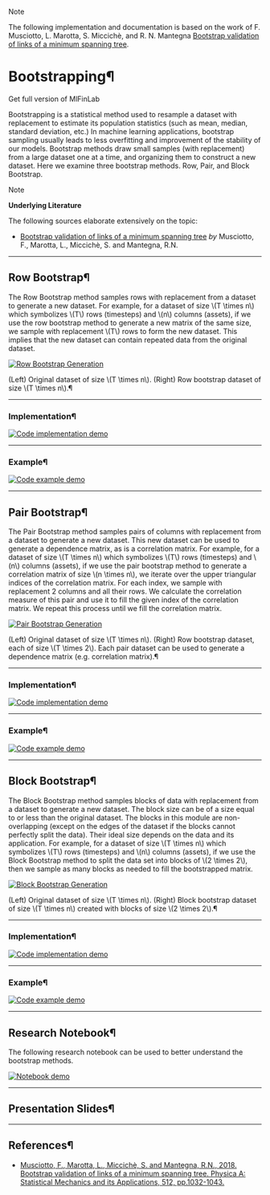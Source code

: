 Note

The following implementation and documentation is based on the work of F.
Musciotto, L. Marotta, S. Miccichè, and R. N. Mantegna [Bootstrap validation
of links of a minimum spanning tree](https://arxiv.org/pdf/1802.03395.pdf).

# Bootstrapping¶

Get full version of MlFinLab

  

  

  

Bootstrapping is a statistical method used to resample a dataset with
replacement to estimate its population statistics (such as mean, median,
standard deviation, etc.) In machine learning applications, bootstrap sampling
usually leads to less overfitting and improvement of the stability of our
models. Bootstrap methods draw small samples (with replacement) from a large
dataset one at a time, and organizing them to construct a new dataset. Here we
examine three bootstrap methods. Row, Pair, and Block Bootstrap.

Note

**Underlying Literature**

The following sources elaborate extensively on the topic:

  * [Bootstrap validation of links of a minimum spanning tree](https://arxiv.org/pdf/1802.03395.pdf) _by_ Musciotto, F., Marotta, L., Miccichè, S. and Mantegna, R.N.

* * *

## Row Bootstrap¶

The Row Bootstrap method samples rows with replacement from a dataset to
generate a new dataset. For example, for a dataset of size \\(T \times n\\)
which symbolizes \\(T\\) rows (timesteps) and \\(n\\) columns (assets), if we
use the row bootstrap method to generate a new matrix of the same size, we
sample with replacement \\(T\\) rows to form the new dataset. This implies
that the new dataset can contain repeated data from the original dataset.

[![Row Bootstrap
Generation](../_images/row_bootstrap.png)](../_images/row_bootstrap.png)

(Left) Original dataset of size \\(T \times n\\). (Right) Row bootstrap
dataset of size \\(T \times n\\).¶

* * *

### Implementation¶

[![Code implementation
demo](../_images/implementation_medium5.png)](../_images/implementation_medium5.png)

* * *

### Example¶

[![Code example
demo](../_images/example_medium3.png)](../_images/example_medium3.png)

* * *

## Pair Bootstrap¶

The Pair Bootstrap method samples pairs of columns with replacement from a
dataset to generate a new dataset. This new dataset can be used to generate a
dependence matrix, as is a correlation matrix. For example, for a dataset of
size \\(T \times n\\) which symbolizes \\(T\\) rows (timesteps) and \\(n\\)
columns (assets), if we use the pair bootstrap method to generate a
correlation matrix of size \\(n \times n\\), we iterate over the upper
triangular indices of the correlation matrix. For each index, we sample with
replacement 2 columns and all their rows. We calculate the correlation measure
of this pair and use it to fill the given index of the correlation matrix. We
repeat this process until we fill the correlation matrix.

[![Pair Bootstrap
Generation](../_images/pair_bootstrap.png)](../_images/pair_bootstrap.png)

(Left) Original dataset of size \\(T \times n\\). (Right) Row bootstrap
dataset, each of size \\(T \times 2\\). Each pair dataset can be used to
generate a dependence matrix (e.g. correlation matrix).¶

* * *

### Implementation¶

[![Code implementation
demo](../_images/implementation_medium5.png)](../_images/implementation_medium5.png)

* * *

### Example¶

[![Code example
demo](../_images/example_medium3.png)](../_images/example_medium3.png)

* * *

## Block Bootstrap¶

The Block Bootstrap method samples blocks of data with replacement from a
dataset to generate a new dataset. The block size can be of a size equal to or
less than the original dataset. The blocks in this module are non-overlapping
(except on the edges of the dataset if the blocks cannot perfectly split the
data). Their ideal size depends on the data and its application. For example,
for a dataset of size \\(T \times n\\) which symbolizes \\(T\\) rows
(timesteps) and \\(n\\) columns (assets), if we use the Block Bootstrap method
to split the data set into blocks of \\(2 \times 2\\), then we sample as many
blocks as needed to fill the bootstrapped matrix.

[![Block Bootstrap
Generation](../_images/block_bootstrap.png)](../_images/block_bootstrap.png)

(Left) Original dataset of size \\(T \times n\\). (Right) Block bootstrap
dataset of size \\(T \times n\\) created with blocks of size \\(2 \times
2\\).¶

* * *

### Implementation¶

[![Code implementation
demo](../_images/implementation_medium5.png)](../_images/implementation_medium5.png)

* * *

### Example¶

[![Code example
demo](../_images/example_medium3.png)](../_images/example_medium3.png)

* * *

## Research Notebook¶

The following research notebook can be used to better understand the bootstrap
methods.

[![Notebook demo](../_images/notebook5.png)](../_images/notebook5.png)

* * *

## Presentation Slides¶

  

* * *

## References¶

  * [Musciotto, F., Marotta, L., Miccichè, S. and Mantegna, R.N., 2018. Bootstrap validation of links of a minimum spanning tree. Physica A: Statistical Mechanics and its Applications, 512, pp.1032-1043.](https://arxiv.org/pdf/1802.03395.pdf)

